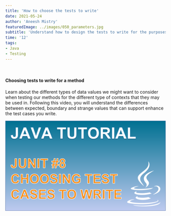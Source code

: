 ```yaml
---
title: 'How to choose the tests to write'
date: 2021-05-24
author: 'Aneesh Mistry'
featuredImage: ../images/050_parameters.jpg
subtitle: 'Understand how to design the tests to write for the purposes of a method and its place within an application.'
time: '12'
tags:
- Java
- Testing
---
```


<br>
<h4>Choosing tests to write for a method</h4>
<p>
Learn about the different types of data values we might want to consider when testing our methods for the different type of contexts that they may be used in. 
Following this video, you will understand the differences between expected, boundary and strange values that can support enhance the test cases you write. 

[![YouTube video link](../images/050_parameters.jpg)](https://www.youtube.com/watch?v=eGwQmmHsEoc)

</p>
